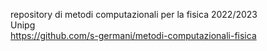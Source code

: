 repository di metodi computazionali per la fisica 2022/2023  
Unipg  
https://github.com/s-germani/metodi-computazionali-fisica
